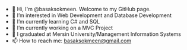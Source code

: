 
- 👋 Hi, I'm @basaksokmeen. Welcome to my GitHub page.
- 👀 I’m interested in Web Development and Database Development
- 🌱 I’m currently learning C# and SQL
- 🔭 I’m currently working on a MVC Project
- 📘 I graduated at Mersin University/Management Information Systems
- 📫 How to reach me: basaksokmeen@gmail.com


